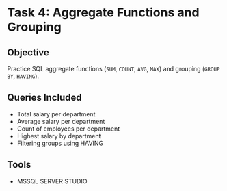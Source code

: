 # Task 4: Aggregate Functions and Grouping

## Objective
Practice SQL aggregate functions (`SUM`, `COUNT`, `AVG`, `MAX`) and grouping (`GROUP BY`, `HAVING`).

## Queries Included
- Total salary per department
- Average salary per department
- Count of employees per department
- Highest salary by department
- Filtering groups using HAVING

## Tools
- MSSQL SERVER STUDIO
